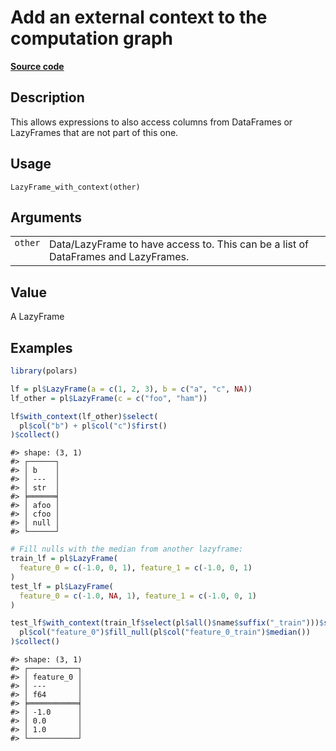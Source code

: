 

# Add an external context to the computation graph

[**Source code**](https://github.com/pola-rs/r-polars/tree/741f9cd2614b3302a4d033bcae447425e1b91191/R/lazyframe__lazy.R#L1833)

## Description

This allows expressions to also access columns from DataFrames or
LazyFrames that are not part of this one.

## Usage

<pre><code class='language-R'>LazyFrame_with_context(other)
</code></pre>

## Arguments

<table>
<tr>
<td style="white-space: nowrap; font-family: monospace; vertical-align: top">
<code id="LazyFrame_with_context_:_other">other</code>
</td>
<td>
Data/LazyFrame to have access to. This can be a list of DataFrames and
LazyFrames.
</td>
</tr>
</table>

## Value

A LazyFrame

## Examples

``` r
library(polars)

lf = pl$LazyFrame(a = c(1, 2, 3), b = c("a", "c", NA))
lf_other = pl$LazyFrame(c = c("foo", "ham"))

lf$with_context(lf_other)$select(
  pl$col("b") + pl$col("c")$first()
)$collect()
```

    #> shape: (3, 1)
    #> ┌──────┐
    #> │ b    │
    #> │ ---  │
    #> │ str  │
    #> ╞══════╡
    #> │ afoo │
    #> │ cfoo │
    #> │ null │
    #> └──────┘

``` r
# Fill nulls with the median from another lazyframe:
train_lf = pl$LazyFrame(
  feature_0 = c(-1.0, 0, 1), feature_1 = c(-1.0, 0, 1)
)
test_lf = pl$LazyFrame(
  feature_0 = c(-1.0, NA, 1), feature_1 = c(-1.0, 0, 1)
)

test_lf$with_context(train_lf$select(pl$all()$name$suffix("_train")))$select(
  pl$col("feature_0")$fill_null(pl$col("feature_0_train")$median())
)$collect()
```

    #> shape: (3, 1)
    #> ┌───────────┐
    #> │ feature_0 │
    #> │ ---       │
    #> │ f64       │
    #> ╞═══════════╡
    #> │ -1.0      │
    #> │ 0.0       │
    #> │ 1.0       │
    #> └───────────┘
